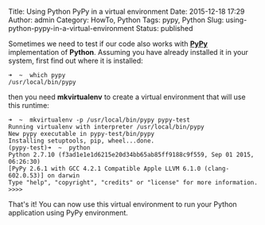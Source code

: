 Title: Using Python PyPy in a virtual environment
Date: 2015-12-18 17:29
Author: admin
Category: HowTo, Python
Tags: pypy, Python
Slug: using-python-pypy-in-a-virtual-environment
Status: published

Sometimes we need to test if our code also works with
**[PyPy](http://pypy.org/)** implementation of **Python**. Assuming you
have already installed it in your system, first find out where it is
installed:

``` {.lang:zsh .decode:true}
➜  ~  which pypy
/usr/local/bin/pypy
```

then you need **mkvirtualenv** to create a virtual environment that will
use this runtime:

``` {.lang:zsh .decode:true}
➜  ~  mkvirtualenv -p /usr/local/bin/pypy pypy-test
Running virtualenv with interpreter /usr/local/bin/pypy
New pypy executable in pypy-test/bin/pypy
Installing setuptools, pip, wheel...done.
(pypy-test)➜  ~  python
Python 2.7.10 (f3ad1e1e1d6215e20d34bb65ab85ff9188c9f559, Sep 01 2015, 06:26:30)
[PyPy 2.6.1 with GCC 4.2.1 Compatible Apple LLVM 6.1.0 (clang-602.0.53)] on darwin
Type "help", "copyright", "credits" or "license" for more information.
>>>>
```

That's it! You can now use this virtual environment to run your Python
application using PyPy environment.
